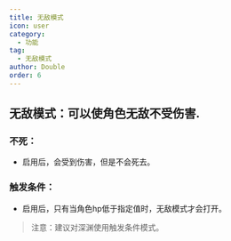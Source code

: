 ```yaml
---
title: 无敌模式
icon: user
category:
  - 功能
tag:
  - 无敌模式
author: Double
order: 6
---
```


## 无敌模式：可以使角色无敌不受伤害.
### 不死：
- 启用后，会受到伤害，但是不会死去。
### 触发条件：
- 启用后，只有当角色hp低于指定值时，无敌模式才会打开。
>注意：建议对深渊使用触发条件模式。
